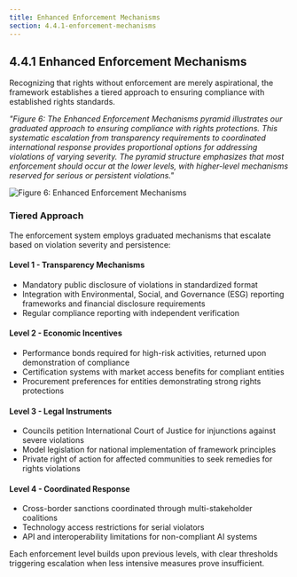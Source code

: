 ```yaml
---
title: Enhanced Enforcement Mechanisms
section: 4.4.1-enforcement-mechanisms
---
```


## 4.4.1 Enhanced Enforcement Mechanisms

Recognizing that rights without enforcement are merely aspirational, the framework establishes a tiered approach to ensuring compliance with established rights standards.

*"Figure 6: The Enhanced Enforcement Mechanisms pyramid illustrates our graduated approach to ensuring compliance with rights protections. This systematic escalation from transparency requirements to coordinated international response provides proportional options for addressing violations of varying severity. The pyramid structure emphasizes that most enforcement should occur at the lower levels, with higher-level mechanisms reserved for serious or persistent violations."*

![Figure 6: Enhanced Enforcement Mechanisms](/frameworks/ethics/enhanced-enforcement-mechanisms.svg)

### Tiered Approach

The enforcement system employs graduated mechanisms that escalate based on violation severity and persistence:

#### Level 1 - Transparency Mechanisms
- Mandatory public disclosure of violations in standardized format
- Integration with Environmental, Social, and Governance (ESG) reporting frameworks and financial disclosure requirements
- Regular compliance reporting with independent verification

#### Level 2 - Economic Incentives
- Performance bonds required for high-risk activities, returned upon demonstration of compliance
- Certification systems with market access benefits for compliant entities
- Procurement preferences for entities demonstrating strong rights protections

#### Level 3 - Legal Instruments
- Councils petition International Court of Justice for injunctions against severe violations
- Model legislation for national implementation of framework principles
- Private right of action for affected communities to seek remedies for rights violations

#### Level 4 - Coordinated Response
- Cross-border sanctions coordinated through multi-stakeholder coalitions
- Technology access restrictions for serial violators
- API and interoperability limitations for non-compliant AI systems

Each enforcement level builds upon previous levels, with clear thresholds triggering escalation when less intensive measures prove insufficient.

